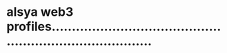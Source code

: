 # alsya web3 profiles..............................................................................
